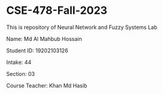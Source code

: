 # CSE-478-Fall-2023
This is repository of Neural Network and Fuzzy Systems Lab


Name: Md Al Mahbub Hossain


Student ID: 19202103126


Intake: 44


Section: 03


Course Teacher: Khan Md Hasib
